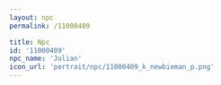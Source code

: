 ```yaml
---
layout: npc
permalink: /11000409

title: Npc
id: '11000409'
npc_name: 'Julian'
icon_url: 'portrait/npc/11000409_k_newbieman_p.png'
---
```

